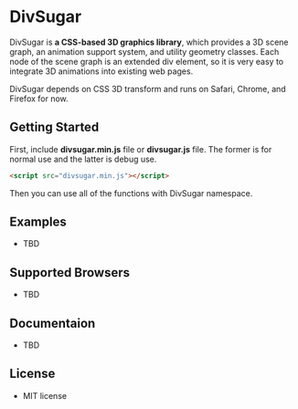 DivSugar
========

DivSugar is **a CSS-based 3D graphics library**, which provides a 3D scene graph, an animation support system, and utility geometry classes. Each node of the scene graph is an extended div element, so it is very easy to integrate 3D animations into existing web pages.

DivSugar depends on CSS 3D transform and runs on Safari, Chrome, and Firefox for now.

Getting Started
---------------
First, include **divsugar.min.js** file or **divsugar.js** file. The former is for normal use and the latter is debug use.
```html
<script src="divsugar.min.js"></script>
```
Then you can use all of the functions with DivSugar namespace.

Examples
--------
- TBD

Supported Browsers
------------------
- TBD

Documentaion
------------
- TBD

License
-------
- MIT license
